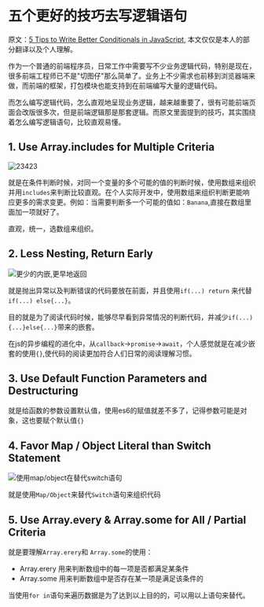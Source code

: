 # 五个更好的技巧去写逻辑语句

原文：[5 Tips to Write Better Conditionals in JavaScript](https://scotch.io/bar-talk/5-tips-to-write-better-conditionals-in-javascript),
本文仅仅是本人的部分翻译以及个人理解。

作为一个普通的前端程序员，日常工作中需要写不少业务逻辑代码，特别是现在，很多前端工程师已不是"切图仔"那么简单了。业务上不少需求也前移到浏览器端来做，而前端的框架，打包模块也能支持到在前端编写大量的逻辑代码。

而怎么编写逻辑代码，怎么直观地呈现业务逻辑，越来越重要了，很有可能前端页面会改版很多次，但是前端逻辑那是那套逻辑。而原文里面提到的技巧，其实围绕着怎么编写逻辑语句，比较直观易懂。

## 1. Use Array.includes for Multiple Criteria

![23423](http://pft32vg58.bkt.clouddn.com/egg-multipart-test/github-5%20Tips%20to%20Write%20Better%20Conditionals%20in%20JavaScript-1.png)

就是在条件判断时候，对同一个变量的多个可能的值的判断时候，使用数组来组织并用`includes`来判断比较直观。在个人实际开发中，使用数组来组织判断更能响应更多的需求变更。例如：当需要判断多一个可能的值如：`Banana`,直接在数组里面加一项就好了。

直观，统一，选数组来组织。


## 2. Less Nesting, Return Early

![更少的内嵌,更早地返回](http://pft32vg58.bkt.clouddn.com/egg-multipart-test/github-5TipstoWriteBetterConditionalsinJavaScript-2.png)

就是抛出异常以及判断错误的代码要放在前面，并且使用`if(...) return` 来代替`if(...) else{...}`。

目的就是为了阅读代码时候，能够尽早看到异常情况的判断代码，并减少`if(...){...}else{...}`带来的嵌套。

在js的异步编程的进化中，从`callback`->`promise`->`await`，个人感觉就是在减少嵌套的使用`{}`,使代码的阅读更加符合人们日常的阅读理解习惯。

## 3. Use Default Function Parameters and Destructuring

就是给函数的参数设置默认值，使用es6的赋值就差不多了，记得参数可能是对象，这也要赋个默认值`{}`

## 4. Favor Map / Object Literal than Switch Statement

![使用map/object在替代switch语句](http://pft32vg58.bkt.clouddn.com/egg-multipart-test/github-5TipstoWriteBetterConditionalsinJavaScript-4.png)

就是使用`Map/Object`来替代`Switch`语句来组织代码

## 5. Use Array.every & Array.some for All / Partial Criteria

就是要理解`Array.erery`和 `Array.some`的使用：
* Array.erery 用来判断数组中的每一项是否都满足某条件
* Array.some 用来判断数组中是否存在某一项是满足该条件的

当使用`for in`语句来遍历数据是为了达到以上目的的，可以用以上语句来替代。
